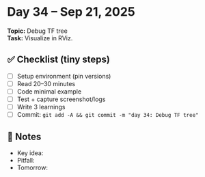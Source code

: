 # Day 34 – Sep 21, 2025
**Topic:** Debug TF tree  
**Task:** Visualize in RViz.

## ✅ Checklist (tiny steps)
- [ ] Setup environment (pin versions)
- [ ] Read 20–30 minutes
- [ ] Code minimal example
- [ ] Test + capture screenshot/logs
- [ ] Write 3 learnings
- [ ] Commit: `git add -A && git commit -m "day 34: Debug TF tree"`

## 📓 Notes
- Key idea:
- Pitfall:
- Tomorrow:
